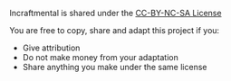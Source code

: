 Incraftmental is shared under the [CC-BY-NC-SA License](https://creativecommons.org/licenses/by-nc-sa/3.0/)

You are free to copy, share and adapt this project if you:

* Give attribution
* Do not make money from your adaptation
* Share anything you make under the same license